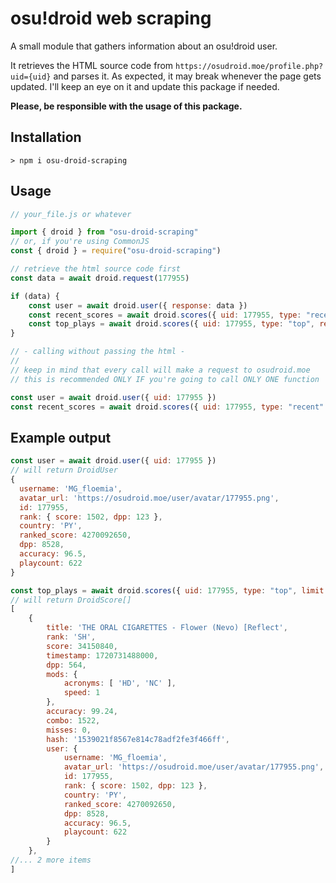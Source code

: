 
# osu!droid web scraping

A small module that gathers information about an osu!droid user.

It retrieves the HTML source code from `https://osudroid.moe/profile.php?uid={uid}` and parses it. As expected, it may break whenever the page gets updated. I'll keep an eye on it and update this package if needed.

**Please, be responsible with the usage of this package.**




## Installation
```
> npm i osu-droid-scraping
```
## Usage
```js
// your_file.js or whatever

import { droid } from "osu-droid-scraping"
// or, if you're using CommonJS
const { droid } = require("osu-droid-scraping")

// retrieve the html source code first
const data = await droid.request(177955)

if (data) {
	const user = await droid.user({ response: data })
	const recent_scores = await droid.scores({ uid: 177955, type: "recent", response: data })
	const top_plays = await droid.scores({ uid: 177955, type: "top", response: data })
}

// - calling without passing the html -
//
// keep in mind that every call will make a request to osudroid.moe
// this is recommended ONLY IF you're going to call ONLY ONE function

const user = await droid.user({ uid: 177955 })
const recent_scores = await droid.scores({ uid: 177955, type: "recent" })

```

## Example output

```js
const user = await droid.user({ uid: 177955 })
// will return DroidUser
{
  username: 'MG_floemia',
  avatar_url: 'https://osudroid.moe/user/avatar/177955.png',
  id: 177955,
  rank: { score: 1502, dpp: 123 },
  country: 'PY',
  ranked_score: 4270092650,
  dpp: 8528,
  accuracy: 96.5,
  playcount: 622
}
```

```js
const top_plays = await droid.scores({ uid: 177955, type: "top", limit: 3  })
// will return DroidScore[]
[
    {
        title: 'THE ORAL CIGARETTES - Flower (Nevo) [Reflect',
        rank: 'SH',
        score: 34150840,
        timestamp: 1720731488000,
        dpp: 564,
        mods: {
            acronyms: [ 'HD', 'NC' ],
            speed: 1
        },
        accuracy: 99.24,
        combo: 1522,
        misses: 0,
        hash: '1539021f8567e814c78adf2fe3f466ff',
        user: {
            username: 'MG_floemia',
            avatar_url: 'https://osudroid.moe/user/avatar/177955.png',
            id: 177955,
            rank: { score: 1502, dpp: 123 },
            country: 'PY',
            ranked_score: 4270092650,
            dpp: 8528,
            accuracy: 96.5,
            playcount: 622
        }
    },
//... 2 more items
]